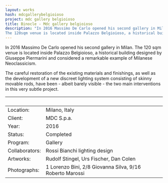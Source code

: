 ```yaml
---
layout: works
hash: mdcgallerybelgioioso
project: mdc gallery belgioioso
title: Binocle - Mdc gallery belgioioso
description: "In 2016 Massimo De Carlo opened his second gallery in Milan.
The 120sqm venue is located inside Palazzo Belgioioso, a historical building by G. Piermarini..."
---
```


In 2016 Massimo De Carlo opened his second gallery in Milan.
The 120 sqm venue is located inside Palazzo Belgioioso, a historical building designed by Giuseppe Piermarini and considered a remarkable example of Milanese Neoclassicism.

The careful restoration of the existing materials and finishings, as well as the development of a new discreet lighting system consisting of skinny movable rods, have been - albeit barely visible -  the two main interventions in this very subtle project.

|&nbsp;|&nbsp;|
|:----------|:---------------|
| Location:      | Milano, Italy                                            |
| Client:        | MDC S.p.a.                                               |
| Year:          | 2016                                                     |
| Status:        | Completed                                                |
| Program:       | Gallery                                                  |
| Collaborators: | Rossi Bianchi lighting design                            |
| Artworks:      | Rudolf Stingel, Urs Fischer, Dan Colen                   |
| Photographs:   | 1 Lorenzo Bini, 2/8 Giovanna Silva, 9/16 Roberto Marossi |
